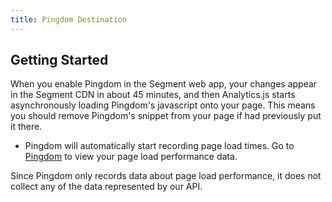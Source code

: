 ```yaml
---
title: Pingdom Destination
---
```


## Getting Started

When you enable Pingdom in the Segment web app, your changes appear in the Segment CDN in about 45 minutes, and then Analytics.js starts asynchronously loading Pingdom's javascript onto your page. This means you should remove Pingdom's snippet from your page if had previously put it there.
+ Pingdom will automatically start recording page load times. Go to [Pingdom](https://my.pingdom.com/rum) to view your page load performance data.

Since Pingdom only records data about page load performance, it does not collect any of the data represented by our API.
